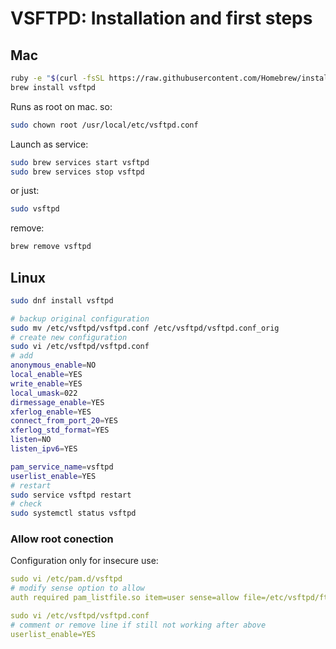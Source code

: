 # VSFTPD: Installation and first steps

## Mac

```sh
ruby -e "$(curl -fsSL https://raw.githubusercontent.com/Homebrew/install/master/install)" < /dev/null 2> /dev/null
brew install vsftpd
```

Runs as root on mac. so:

```sh
sudo chown root /usr/local/etc/vsftpd.conf
```

Launch as service:

```sh
sudo brew services start vsftpd
sudo brew services stop vsftpd
```

or just:

```sh
sudo vsftpd
```

remove:

```sh
brew remove vsftpd
```

## Linux

```sh
sudo dnf install vsftpd

# backup original configuration
sudo mv /etc/vsftpd/vsftpd.conf /etc/vsftpd/vsftpd.conf_orig
# create new configuration
sudo vi /etc/vsftpd/vsftpd.conf
# add
anonymous_enable=NO
local_enable=YES
write_enable=YES
local_umask=022
dirmessage_enable=YES
xferlog_enable=YES
connect_from_port_20=YES
xferlog_std_format=YES
listen=NO
listen_ipv6=YES

pam_service_name=vsftpd
userlist_enable=YES
# restart
sudo service vsftpd restart
# check
sudo systemctl status vsftpd
```

### Allow root conection

Configuration only for insecure use:

```yaml
sudo vi /etc/pam.d/vsftpd
# modify sense option to allow
auth required pam_listfile.so item=user sense=allow file=/etc/vsftpd/ftpusers onerr=succeed

sudo vi /etc/vsftpd/vsftpd.conf
# comment or remove line if still not working after above
userlist_enable=YES
```
